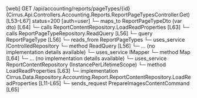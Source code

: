 [web] GET /api/accounting/reports/pageTypes/{id}  (Cirrus.Api.Controllers.Accounting.Reports.ReportPageTypesController.Get)  [L53–L67] status=200 [auth=user]
  └─ maps_to ReportPageTypeDto (var dto) [L64]
  └─ calls ReportContentRepository.LoadReadProperties [L63]
  └─ calls ReportPageTypeRepository.ReadQuery [L56]
  └─ query ReportPageType [L56]
    └─ reads_from ReportPageTypes
  └─ uses_service IControlledRepository<ReportPageType>
    └─ method ReadQuery [L56]
      └─ ... (no implementation details available)
  └─ uses_service IMapper
    └─ method Map [L64]
      └─ ... (no implementation details available)
  └─ uses_service ReportContentRepository (InstancePerLifetimeScope)
    └─ method LoadReadProperties [L63]
      └─ implementation Cirrus.Data.Repository.Accounting.Report.ReportContentRepository.LoadReadProperties [L11-L65]
  └─ sends_request PrepareImagesContentCommand [L65]

